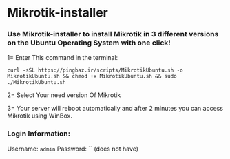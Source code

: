 # Mikrotik-installer
### Use Mikrotik-installer to install Mikrotik in 3 different versions on the Ubuntu Operating System with one click!

1= Enter This command in the terminal:
```
curl -sSL https://pingbaz.ir/scripts/MikrotikUbuntu.sh -o MikrotikUbuntu.sh && chmod +x MikrotikUbuntu.sh && sudo ./MikrotikUbuntu.sh
```

2= Select Your need version Of Mikrotik

3= Your server will reboot automatically and after 2 minutes you can access Mikrotik using WinBox.

### Login Information:
Username: `admin`
Password: `` (does not have)

